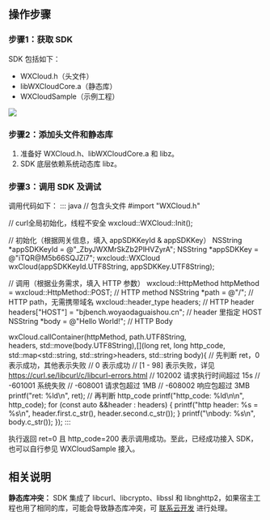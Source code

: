 

## 操作步骤

### 步骤1：获取 SDK

SDK 包括如下：

- WXCloud.h（头文件）
- libWXCloudCore.a（静态库）
- WXCloudSample（示例工程）

![](https://qcloudimg.tencent-cloud.cn/raw/32c525b49ab07fc7f59640b5d7661d5a.png)

### 步骤2：添加头文件和静态库

1. 准备好 WXCloud.h、libWXCloudCore.a 和 libz。
2. SDK 底层依赖系统动态库 libz。

### 步骤3：调用 SDK 及调试

调用代码如下：
<dx-codeblock>
:::  java
// 包含头文件
#import "WXCloud.h"

// curl全局初始化，线程不安全
wxcloud::WXCloud::Init();

// 初始化（根据网关信息，填入 appSDKKeyId & appSDKKey）
NSString *appSDKKeyId = @"_ZbyJWXMrSkZb2PlHVZyrA";
NSString *appSDKKey = @"iTQR@M5b66SQJZi7";
wxcloud::WXCloud wxCloud(appSDKKeyId.UTF8String, appSDKKey.UTF8String);

// 调用（根据业务需求，填入 HTTP 参数）
wxcloud::HttpMethod httpMethod = wxcloud::HttpMethod::POST; // HTTP method
NSString *path = @"/"; // HTTP path，无需携带域名
wxcloud::header_type headers; // HTTP header
headers["HOST"] = "bjbench.woyaodaguaishou.cn"; // header 里指定 HOST
NSString *body = @"Hello World!"; // HTTP Body

wxCloud.callContainer(httpMethod, path.UTF8String, 	 
    headers, std::move(body.UTF8String),[](long 
    ret, long http_code, std::map<std::string, 
    std::string>headers, std::string body){
    // 先判断 ret，0表示成功，其他表示失败
    //   0 表示成功
    //   [1 - 98] 表示失败，详见 https://curl.se/libcurl/c/libcurl-errors.html
    //   102002 请求执行时间超过 15s
    //   -601001 系统失败
    //   -608001 请求包超过 1MB
    //   -608002 响应包超过 3MB
    printf("ret: %ld\n", ret);
    // 再判断 http_code
    printf("http_code: %ld\n\n", http_code);
    for (const auto &&header : headers) {
       printf("http header: %s = %s\n", header.first.c_str(), header.second.c_str());
    }
        printf("\nbody: %s\n", body.c_str());
});
:::
</dx-codeblock>


执行返回 ret=0 且 http_code=200 表示调用成功。至此，已经成功接入 SDK，也可以自行参见 WXCloudSample 接入。

## 相关说明

**静态库冲突：** SDK 集成了 libcurl、libcrypto、libssl 和 libnghttp2，如果宿主工程也用了相同的库，可能会导致静态库冲突，可 [联系云开发](https://cloud.tencent.com/online-service) 进行处理。
